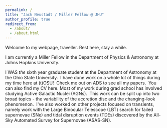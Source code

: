 ```yaml
---
permalink: /
title: "Jack Neustadt / Miller Fellow @ JHU"
author_profile: true
redirect_from: 
  - /about/
  - /about.html
---
```


Welcome to my webpage, traveller.  Rest here, stay a while.

I am currently a Miller Fellow in the Department of Physics & Astronomy at Johns Hopkins University. 

I WAS _the_ sixth year graduate student at the Department of Astronomy at the Ohio State University.  I have done work on a whole lot of things during my time here at (t)OSU!  Check me out on ADS to see all my papers.  You can also find my CV here. Most of my work during grad school has involved studying Active Galactic Nuclei (AGNs).  This work can be split up into two broad topics - the variability of the accretion disc and the changing-look phenomenon.  I've also worked on other projects focused on transients, namely work with the Large Binocular Telescope (LBT) search for failed supernovae (SNe) and tidal disruption events (TDEs) discovered by the All-Sky Automated Survey for Supernovae (ASAS-SN). 
